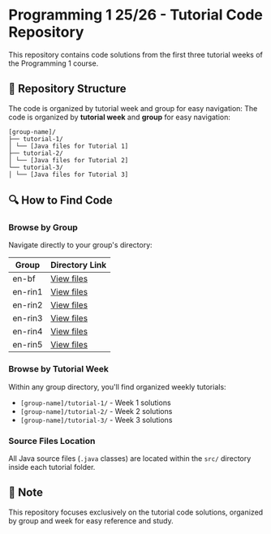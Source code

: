 # Programming 1 25/26 - Tutorial Code Repository

This repository contains code solutions from the first three tutorial weeks of the Programming 1 course.

## 📁 Repository Structure

The code is organized by tutorial week and group for easy navigation:
The code is organized by **tutorial week** and **group** for easy navigation:

```
[group-name]/
├── tutorial-1/
│ └── [Java files for Tutorial 1]
├── tutorial-2/
│ └── [Java files for Tutorial 2]
└── tutorial-3/
│ └── [Java files for Tutorial 3]
```


## 🔍 How to Find Code

### Browse by Group
Navigate directly to your group's directory:

| Group | Directory Link |
|-------|----------------|
| en-bf | [View files](./en-bf) |
| en-rin1 | [View files](./en-rin1) |
| en-rin2 | [View files](./en-rin2) |
| en-rin3 | [View files](./en-rin3) |
| en-rin4 | [View files](./en-rin4) |
| en-rin5 | [View files](./en-rin5) |

### Browse by Tutorial Week
Within any group directory, you'll find organized weekly tutorials:
- `[group-name]/tutorial-1/` - Week 1 solutions
- `[group-name]/tutorial-2/` - Week 2 solutions  
- `[group-name]/tutorial-3/` - Week 3 solutions

### Source Files Location
All Java source files (`.java` classes) are located within the `src/` directory inside each tutorial folder.

## 📝 Note

This repository focuses exclusively on the tutorial code solutions, organized by group and week for easy reference and study.
